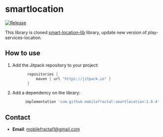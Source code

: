 # smartlocation
[![Release][jitpack-svg]][jitpack-link]

This library is cloned  [smart-location-lib](https://github.com/mrmans0n/smart-location-lib) library, update new version of play-services-location.

## How to use

1) Add the Jitpack repository to your project:
```groovy
          repositories {
              maven { url "https://jitpack.io" }
          }
```
2) Add a dependency on the library:
```groovy
         implementation 'com.github.mobilefractal:smartlocation:1.0.4'
```
## Contact
- **Email**: mobilefractal1@gmail.com

[jitpack-svg]: https://jitpack.io/v/mobilefractal/smartlocation.svg
[jitpack-link]: https://jitpack.io/#mobilefractal/smartlocation
